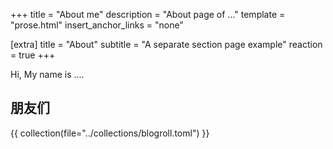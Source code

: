 +++
title = "About me"
description = "About page of ..."
template = "prose.html"
insert_anchor_links = "none"

[extra]
title = "About"
subtitle = "A separate section page example"
reaction = true
+++

Hi, My name is ....

## 朋友们

{{ collection(file="../collections/blogroll.toml") }}